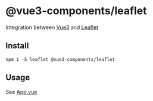 # @vue3-components/leaflet

Integration between [Vue3](https://vuejs.org/) and [Leaflet](https://leafletjs.com/)

## Install

```base
npm i -S leaflet @vue3-components/leaflet
```

## Usage

See [App.vue](./src/App.vue)
